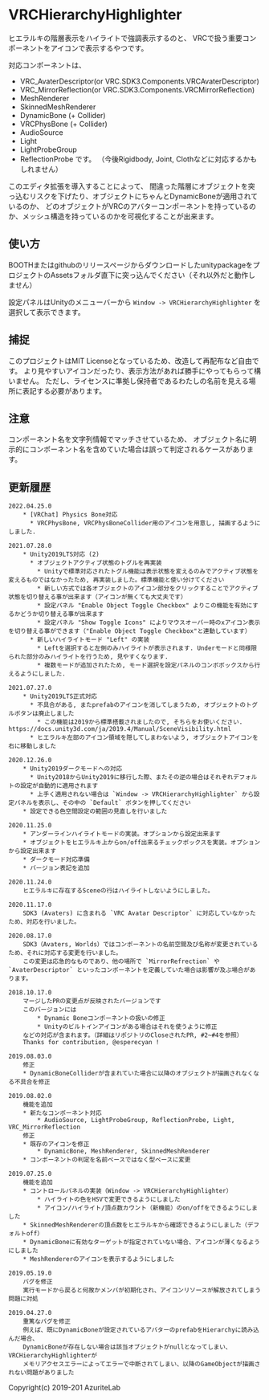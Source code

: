 # VRCHierarchyHighlighter

ヒエラルキの階層表示をハイライトで強調表示するのと、
VRCで扱う重要コンポーネントをアイコンで表示するやつです。

対応コンポーネントは、
* VRC_AvaterDescriptor(or VRC.SDK3.Components.VRCAvaterDescriptor)
* VRC_MirrorReflection(or VRC.SDK3.Components.VRCMirrorReflection)
* MeshRenderer
* SkinnedMeshRenderer
* DynamicBone (+ Collider)
* VRCPhysBone (+ Collider)
* AudioSource
* Light
* LightProbeGroup
* ReflectionProbe
です。
（今後Rigidbody, Joint, Clothなどに対応するかもしれません）

このエディタ拡張を導入することによって、
間違った階層にオブジェクトを突っ込むリスクを下げたり、オブジェクトにちゃんとDynamicBoneが適用されているのか、
どのオブジェクトがVRCのアバターコンポーネントを持っているのか、メッシュ構造を持っているのかを可視化することが出来ます。

## 使い方

BOOTHまたはgithubのリリースページからダウンロードしたunitypackageをプロジェクトのAssetsフォルダ直下に突っ込んでください（それ以外だと動作しません）

設定パネルはUnityのメニューバーから `Window -> VRCHierarchyHighlighter` を選択して表示できます。

## 捕捉

このプロジェクトはMIT Licenseとなっているため、改造して再配布など自由です。
より見やすいアイコンだったり、表示方法があれば勝手にやってもらって構いません。
ただし、ライセンスに準拠し保持者であるわたしの名前を見える場所に表記する必要があります。

## 注意

コンポーネント名を文字列情報でマッチさせているため、
オブジェクト名に明示的にコンポーネント名を含めていた場合は誤って判定されるケースがあります。

## 更新履歴

```
2022.04.25.0
    * [VRChat] Physics Bone対応
      * VRCPhysBone, VRCPhysBoneCollider用のアイコンを用意し, 描画するようにしました.

2021.07.28.0
    * Unity2019LTS対応 (2)
      * オブジェクトアクティブ状態のトグルを再実装
        * Unityで標準対応されたトグル機能は表示状態を変えるのみでアクティブ状態を変えるものではなかったため, 再実装しました。標準機能と使い分けてください
        * 新しい方式では各オブジェクトのアイコン部分をクリックすることでアクティブ状態を切り替える事が出来ます（アイコンが無くても大丈夫です）
        * 設定パネル "Enable Object Toggle Checkbox" よりこの機能を有効にするかどうか切り替える事が出来ます
        * 設定パネル "Show Toggle Icons" によりマウスオーバー時のxアイコン表示を切り替える事ができます（"Enable Object Toggle Checkbox"と連動しています）
      * 新しいハイライトモード "Left" の実装
        * Leftを選択すると左側のみハイライトが表示されます. Underモードと同様限られた部分のみハイライトを行うため, 見やすくなります.
        * 複数モードが追加されたため, モード選択を設定パネルのコンボボックスから行えるようにしました.

2021.07.27.0
    * Unity2019LTS正式対応
      * 不具合がある, またprefabのアイコンを消してしまうため, オブジェクトのトグルボタンは廃止しました
        * この機能は2019から標準搭載されましたので, そちらをお使いください. https://docs.unity3d.com/ja/2019.4/Manual/SceneVisibility.html
      * ヒエラルキ左部のアイコン領域を隠してしまわないよう, オブジェクトアイコンを右に移動しました

2020.12.26.0
    * Unity2019ダークモードへの対応
      * Unity2018からUnity2019に移行した際、またその逆の場合はそれぞれデフォルトの設定が自動的に適用されます
      * 上手く適用されない場合は `Window -> VRCHierarchyHighlighter` から設定パネルを表示し、その中の `Default` ボタンを押してください
    * 設定できる色空間設定の範囲の見直しを行いました

2020.11.25.0
    * アンダーラインハイライトモードの実装。オプションから設定出来ます
    * オブジェクトをヒエラルキ上からon/off出来るチェックボックスを実装。オプションから設定出来ます
    * ダークモード対応準備
    * バージョン表記を追加

2020.11.24.0
    ヒエラルキに存在するSceneの行はハイライトしないようにしました。

2020.11.17.0
    SDK3 (Avaters) に含まれる `VRC Avatar Descriptor` に対応していなかったため、対応を行いました。

2020.08.17.0
    SDK3（Avaters, Worlds）ではコンポーネントの名前空間及び名称が変更されているため、それに対応する変更を行いました。
    この変更は応急的なものであり、他の場所で `MirrorRefrection` や `AvaterDescriptor` といったコンポーネントを定義していた場合は影響が及ぶ場合があります。

2018.10.17.0
	マージしたPRの変更点が反映されたバージョンです
	このバージョンには
		* Dynamic Boneコンポーネントの扱いの修正
		* Unityのビルトインアイコンがある場合はそれを使うように修正
	などの対応が含まれます。（詳細はリポジトリのCloseされたPR, #2~#4を参照）
	Thanks for contribution, @esperecyan ! 

2019.08.03.0
	修正
	* DynamicBoneColliderが含まれていた場合に以降のオブジェクトが描画されなくなる不具合を修正

2019.08.02.0
    機能を追加
    * 新たなコンポーネント対応
        * AudioSource, LightProbeGroup, ReflectionProbe, Light, VRC_MirrorReflection
    修正
    * 既存のアイコンを修正
        * DynamicBone, MeshRenderer, SkinnedMeshRenderer
    * コンポーネントの判定を名前ベースではなく型ベースに変更

2019.07.25.0
    機能を追加
    * コントロールパネルの実装（Window -> VRCHierarchyHighlighter）
        * ハイライトの色をHSVで変更できるようにしました
        * アイコン/ハイライト/頂点数カウント（新機能）のon/offをできるようにしました
    * SkinnedMeshRendererの頂点数をヒエラルキから確認できるようにしました（デフォルトoff）
    * DynamicBoneに有効なターゲットが指定されていない場合、アイコンが薄くなるようにしました
    * MeshRendererのアイコンを表示するようにしました

2019.05.19.0
	バグを修正
	実行モードから戻ると何故かメンバが初期化され、アイコンリソースが解放されてしまう問題に対処
	
2019.04.27.0
	重篤なバグを修正
	例えば、既にDynamicBoneが設定されているアバターのprefabをHierarchyに読み込んだ場合、
	DynamicBoneが存在しない場合は該当オブジェクトがnullとなってしまい、VRCHierarchyHighlighterが
	メモリアクセスエラーによってエラーで中断されてしまい、以降のGameObjectが描画されない問題がありました
```

Copyright(c) 2019-201 AzuriteLab

